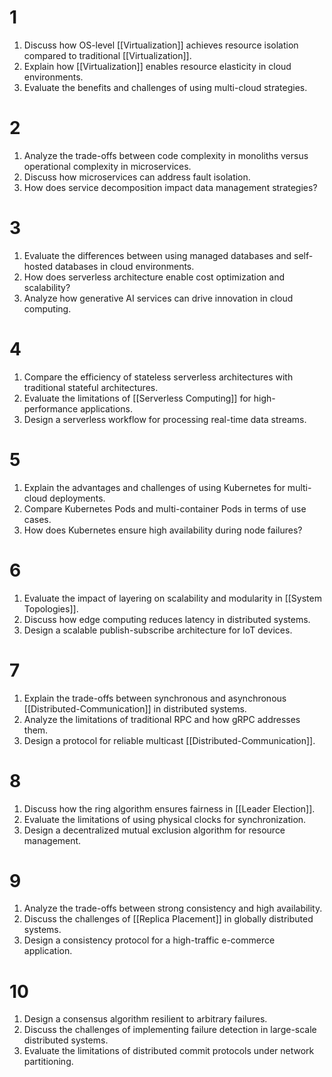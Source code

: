 # 1
1. Discuss how OS-level [[Virtualization]] achieves resource isolation compared to traditional [[Virtualization]].
2. Explain how [[Virtualization]] enables resource elasticity in cloud environments.
3. Evaluate the benefits and challenges of using multi-cloud strategies.
# 2
1. Analyze the trade-offs between code complexity in monoliths versus operational complexity in microservices.
2. Discuss how microservices can address fault isolation.
3. How does service decomposition impact data management strategies?
# 3
1. Evaluate the differences between using managed databases and self-hosted databases in cloud environments.
2. How does serverless architecture enable cost optimization and scalability?
3. Analyze how generative AI services can drive innovation in cloud computing.
# 4
1. Compare the efficiency of stateless serverless architectures with traditional stateful architectures.
2. Evaluate the limitations of [[Serverless Computing]] for high-performance applications.
3. Design a serverless workflow for processing real-time data streams.
# 5
1. Explain the advantages and challenges of using Kubernetes for multi-cloud deployments.
2. Compare Kubernetes Pods and multi-container Pods in terms of use cases.
3. How does Kubernetes ensure high availability during node failures?
# 6
1. Evaluate the impact of layering on scalability and modularity in [[System Topologies]].
2. Discuss how edge computing reduces latency in distributed systems.
3. Design a scalable publish-subscribe architecture for IoT devices.
# 7
1. Explain the trade-offs between synchronous and asynchronous [[Distributed-Communication]] in distributed systems.
2. Analyze the limitations of traditional RPC and how gRPC addresses them.
3. Design a protocol for reliable multicast [[Distributed-Communication]].
# 8
1. Discuss how the ring algorithm ensures fairness in [[Leader Election]].
2. Evaluate the limitations of using physical clocks for synchronization.
3. Design a decentralized mutual exclusion algorithm for resource management.
# 9
1. Analyze the trade-offs between strong consistency and high availability.
2. Discuss the challenges of [[Replica Placement]] in globally distributed systems.
3. Design a consistency protocol for a high-traffic e-commerce application.
# 10
1. Design a consensus algorithm resilient to arbitrary failures.
2. Discuss the challenges of implementing failure detection in large-scale distributed systems.
3. Evaluate the limitations of distributed commit protocols under network partitioning.